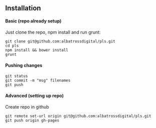 ## Installation

#### Basic (repo already setup)
Just clone the repo, npm install and run grunt:
```
git clone git@github.com:albatrossdigital/pls.git
cd pls
npm install && bower install 
grunt
```

#### Pushing changes
```
git status
git commit -m "msg" filenames
git push
```

#### Advanced (setting up repo)
Create repo in github
```
git remote set-url origin git@github.com:albatrossdigital/pls.git
git push origin gh-pages
```
